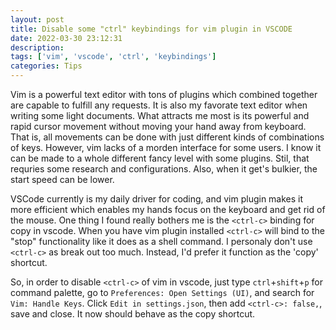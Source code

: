 ```yaml
---
layout: post
title: Disable some "ctrl" keybindings for vim plugin in VSCODE
date: 2022-03-30 23:12:31
description:
tags: ['vim', 'vscode', 'ctrl', 'keybindings']
categories: Tips
---
```


Vim is a powerful text editor with tons of plugins which combined together are capable to fulfill any requests.
It is also my favorate text editor when writing some light documents.
What attracts me most is its powerful and rapid cursor movement without moving your hand away from keyboard.
That is, all movements can be done with just different kinds of combinations of keys.
However, vim lacks of a morden interface for some users. I know it can be made to a whole different fancy level with some plugins.
Stil, that requries some research and configurations. Also, when it get's bulkier, the start speed can be lower.


VSCode currently is my daily driver for coding, and vim plugin makes it more efficient which enables my hands focus 
on the keyboard and get rid of the mouse. One thing I found really bothers me is the `<ctrl-c>` binding for copy in vscode.
When you have vim plugin installed `<ctrl-c>` will bind to the "stop" functionality like it does as a shell command.
I personaly don't use `<ctrl-c>` as break out too much. Instead, I'd prefer it function as the 'copy' shortcut.

So, in order to disable `<ctrl-c>` of vim in vscode, just type `ctrl`+`shift`+`p` for command palette, go to `Preferences: Open Settings (UI)`,
and search for `Vim: Handle Keys`. Click `Edit in settings.json`, then add `<ctrl-c>: false,`, save and close.
It now should behave as the copy shortcut.